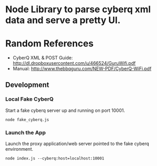 # Node Library to parse cyberq xml data and serve a pretty UI.

# Random References
- CyberQ XML & POST Guide: http://dl.dropboxusercontent.com/u/466524/GuruWifi.pdf
- Manual: http://www.thebbqguru.com/NEW-PDF/CyberQ-WiFi.pdf

## Development

### Local Fake CyberQ
Start a fake cyberq server up and running on port 10001.

```
node fake_cyberq.js
```

### Launch the App
Launch the proxy application/web server pointed to the fake cyberq environment.

```
node index.js --cyberq:host=localhost:10001
```
